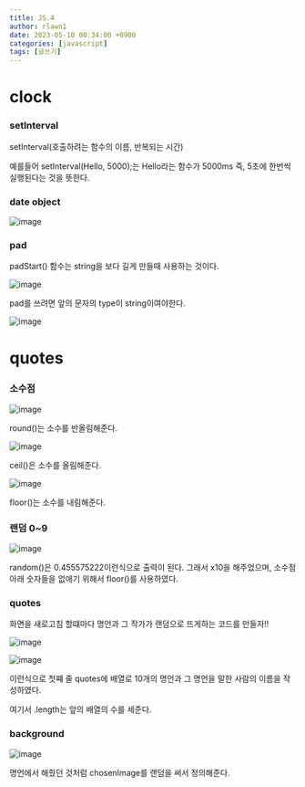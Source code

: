 ```yaml
---
title: JS.4
author: rlawn1
date: 2023-05-10 00:34:00 +0900
categories: [javascript]
tags: [글쓰기]
---
```


# clock

### setInterval

setInterval(호출하려는 함수의 이름, 반복되는 시간)

예를들어 setInterval(Hello, 5000);는 Hello라는 함수가 5000ms 즉, 5초에 한번씩 실행된다는 것을 뜻한다.

### date object

![image](https://github.com/rlawn1/rlawn1.github.io/assets/129610352/358ca024-649d-4d0c-b303-afc0be2b4b85)

### pad

padStart() 함수는 string을 보다 길게 만들때 사용하는 것이다. 

![image](https://github.com/rlawn1/rlawn1.github.io/assets/129610352/7740cf86-5a78-4658-89c6-8691181a0cc6)

pad를 쓰려면 앞의 문자의 type이 string이여야한다.

![image](https://github.com/rlawn1/rlawn1.github.io/assets/129610352/0a8aadc7-d441-470f-8f57-57997e271e1d)

# quotes


### 소수점

![image](https://github.com/rlawn1/rlawn1.github.io/assets/129610352/e9a21bef-74a7-4375-bf22-0b111ae55bb5)

round()는 소수를 반올림해준다.

![image](https://github.com/rlawn1/rlawn1.github.io/assets/129610352/0a5093c8-b941-4e6c-8145-5c431802efdc)

ceil()은 소수를 올림해준다.

![image](https://github.com/rlawn1/rlawn1.github.io/assets/129610352/8957412b-281f-45c0-bbc4-314a7b919c1d)

floor()는 소수를 내림해준다.

### 랜덤 0~9

![image](https://github.com/rlawn1/rlawn1.github.io/assets/129610352/2dc57caa-5beb-4903-be7d-bcced6e77527)

random()은 0.455575222이런식으로 출력이 된다. 그래서 x10을 해주었으며, 소수점 아래 숫자들을 없애기 위해서 floor()를 사용하였다.

### quotes

화면을 새로고침 할떄마다 명언과 그 작가가 랜덤으로 뜨게하는 코드를 만들자!!

![image](https://github.com/rlawn1/rlawn1.github.io/assets/129610352/e8cee09c-091d-4fd8-9e67-853f0fb2f6f4)

![image](https://github.com/rlawn1/rlawn1.github.io/assets/129610352/5d1cce6f-806b-4d0a-a864-0f2370116d6a)

이런식으로 첫쨰 줄 quotes에 배열로 10개의 명언과 그 명언을 말한 사람의 이름을 작성하였다.

여기서 .length는 앞의 배열의 수를 세준다.

### background

![image](https://github.com/rlawn1/rlawn1.github.io/assets/129610352/27ec59bc-506f-4df3-9f36-c21a17181665)

명언에서 해줬던 것처럼 chosenImage를 랜덤을 써서 정의해준다.

